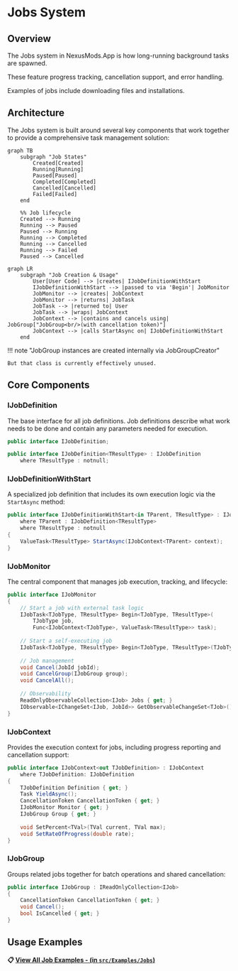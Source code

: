 # Jobs System

## Overview

The Jobs system in NexusMods.App is how long-running background tasks are spawned.

These feature progress tracking, cancellation support, and error handling.

Examples of jobs include downloading files and installations.

## Architecture

The Jobs system is built around several key components that work together to provide a comprehensive task management solution:

```mermaid
graph TB
    subgraph "Job States"
        Created[Created]
        Running[Running]
        Paused[Paused]
        Completed[Completed]
        Cancelled[Cancelled]
        Failed[Failed]
    end
    
    %% Job lifecycle
    Created --> Running
    Running --> Paused
    Paused --> Running
    Running --> Completed
    Running --> Cancelled
    Running --> Failed
    Paused --> Cancelled
```

```mermaid
graph LR
    subgraph "Job Creation & Usage"
        User[User Code] --> |creates| IJobDefinitionWithStart
        IJobDefinitionWithStart --> |passed to via 'Begin'| JobMonitor
        JobMonitor --> |creates| JobContext
        JobMonitor --> |returns| JobTask
        JobTask --> |returned to| User
        JobTask --> |wraps| JobContext
        JobContext --> |contains and cancels using| JobGroup["JobGroup<br/>(with cancellation token)"]
        JobContext --> |calls StartAsync on| IJobDefinitionWithStart
    end
```

!!! note "JobGroup instances are created internally via JobGroupCreator"

    But that class is currently effectively unused.

## Core Components

### IJobDefinition

The base interface for all job definitions. Job definitions describe what work needs to be done and contain any parameters needed for execution.

```csharp
public interface IJobDefinition;

public interface IJobDefinition<TResultType> : IJobDefinition
    where TResultType : notnull;
```

### IJobDefinitionWithStart

A specialized job definition that includes its own execution logic via the `StartAsync` method:

```csharp
public interface IJobDefinitionWithStart<in TParent, TResultType> : IJobDefinition<TResultType>
    where TParent : IJobDefinition<TResultType>
    where TResultType : notnull
{
    ValueTask<TResultType> StartAsync(IJobContext<TParent> context);
}
```

### IJobMonitor

The central component that manages job execution, tracking, and lifecycle:

```csharp
public interface IJobMonitor
{
    // Start a job with external task logic
    IJobTask<TJobType, TResultType> Begin<TJobType, TResultType>(
        TJobType job, 
        Func<IJobContext<TJobType>, ValueTask<TResultType>> task);
    
    // Start a self-executing job
    IJobTask<TJobType, TResultType> Begin<TJobType, TResultType>(TJobType job);
    
    // Job management
    void Cancel(JobId jobId);
    void CancelGroup(IJobGroup group);
    void CancelAll();
    
    // Observability
    ReadOnlyObservableCollection<IJob> Jobs { get; }
    IObservable<IChangeSet<IJob, JobId>> GetObservableChangeSet<TJob>();
}
```

### IJobContext

Provides the execution context for jobs, including progress reporting and cancellation support:

```csharp
public interface IJobContext<out TJobDefinition> : IJobContext 
    where TJobDefinition: IJobDefinition
{
    TJobDefinition Definition { get; }
    Task YieldAsync();
    CancellationToken CancellationToken { get; }
    IJobMonitor Monitor { get; }
    IJobGroup Group { get; }
    
    void SetPercent<TVal>(TVal current, TVal max);
    void SetRateOfProgress(double rate);
}
```

### IJobGroup

Groups related jobs together for batch operations and shared cancellation:

```csharp
public interface IJobGroup : IReadOnlyCollection<IJob>
{
    CancellationToken CancellationToken { get; }
    void Cancel();
    bool IsCancelled { get; }
}
```

## Usage Examples

**📋 [View All Job Examples - (in `src/Examples/Jobs`)](https://github.com/Nexus-Mods/NexusMods.App/tree/main/src/Examples/Jobs)**
